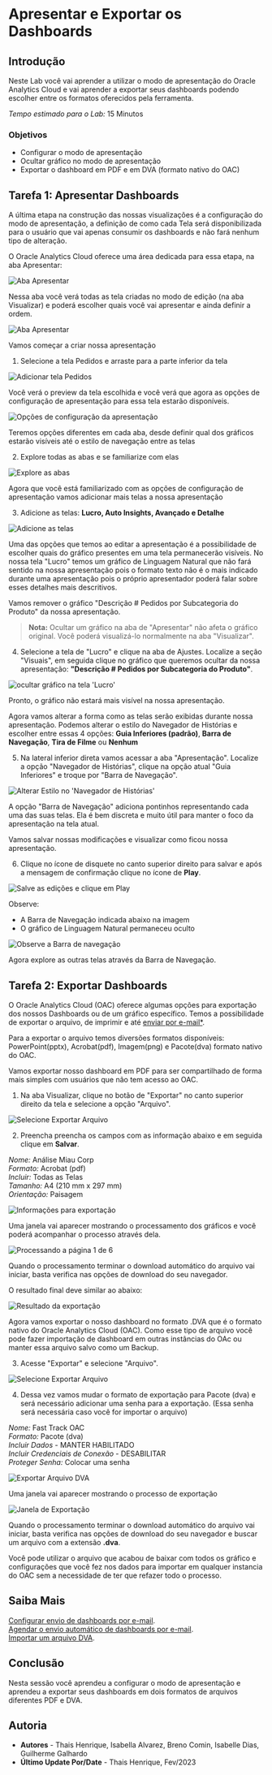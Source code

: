 # Apresentar e Exportar os Dashboards

## Introdução

Neste Lab você vai aprender a utilizar o modo de apresentação do Oracle Analytics Cloud e vai aprender a exportar seus dashboards podendo escolher entre os formatos oferecidos pela ferramenta.

*Tempo estimado para o Lab:* 15 Minutos

### Objetivos
* Configurar o modo de apresentação
* Ocultar gráfico no modo de apresentação
* Exportar o dashboard em PDF e em DVA (formato nativo do OAC)


## Tarefa 1: Apresentar Dashboards

A última etapa na construção das nossas visualizações é a configuração do modo de apresentação, a definição de como cada Tela será disponibilizada para o usuário que vai apenas consumir os dashboards e não fará nenhum tipo de alteração.

O Oracle Analytics Cloud oferece uma área dedicada para essa etapa, na aba Apresentar:

![Aba Apresentar](./images/present-1.png)

Nessa aba você verá todas as tela criadas no modo de edição (na aba Visualizar) e poderá escolher quais você vai apresentar e ainda definir a ordem.

![Aba Apresentar](./images/present-2.png)

Vamos começar a criar nossa apresentação

1. Selecione a tela Pedidos e arraste para a parte inferior da tela

![Adicionar tela Pedidos](./images/present-3.png)

Você verá o preview da tela escolhida e você verá que agora as opções de configuração de apresentação para essa tela estarão disponíveis.

![Opções de configuração da apresentação](./images/present-4.png)

Teremos opções diferentes em cada aba, desde definir qual dos gráficos estarão visíveis até o estilo de navegação entre as telas

2. Explore todas as abas e se familiarize com elas

![Explore as abas](./images/present-5.png)

Agora que você está familiarizado com as opções de configuração de apresentação vamos adicionar mais telas a nossa apresentação

3. Adicione as telas: **Lucro, Auto Insights, Avançado e Detalhe**

![Adicione as telas](./images/present-6.png)

Uma das opções que temos ao editar a apresentação é a possibilidade de escolher quais do gráfico presentes em uma tela permanecerão visíveis. No nossa tela "Lucro" temos um gráfico de Linguagem Natural que não fará sentido na nossa apresentação pois o formato texto não é o mais indicado durante uma apresentação pois o próprio apresentador poderá falar sobre esses detalhes mais descritivos.

Vamos remover o gráfico "Descrição # Pedidos por Subcategoria do Produto"  da nossa apresentação.

> **Nota:** Ocultar um gráfico na aba de "Apresentar" não afeta o gráfico original. Você poderá visualizá-lo normalmente na aba "Visualizar".

4. Selecione a tela de "Lucro" e clique na aba de Ajustes. Localize a seção "Visuais", em seguida clique no gráfico que queremos ocultar da nossa apresentação: **"Descrição # Pedidos por Subcategoria do Produto"**.

![ocultar gráfico na tela 'Lucro'](./images/present-7.png)

Pronto, o gráfico não estará mais visível na nossa apresentação.

Agora vamos alterar a forma como as telas serão exibidas durante nossa apresentação. Podemos alterar o estilo do Navegador de Histórias e escolher entre essas 4 opções: **Guia Inferiores (padrão)**, **Barra de Navegação**, **Tira de Filme** ou **Nenhum**

5. Na lateral inferior direta vamos acessar a aba "Apresentação". Localize a opção "Navegador de Histórias", clique na opção atual "Guia Inferiores" e troque por "Barra de Navegação".

![Alterar Estilo no 'Navegador de Histórias'](./images/present-8.png)

A opção "Barra de Navegação" adiciona pontinhos representando cada uma das suas telas. Ela é bem discreta e muito útil para manter o foco da apresentação na tela atual.

Vamos salvar nossas modificações e visualizar como ficou nossa apresentação.

6. Clique no ícone de disquete no canto superior direito para salvar e após a mensagem de confirmação clique no ícone de **Play**.

![Salve as edições e clique em Play](./images/present-9.png)

Observe:
* A Barra de Navegação indicada abaixo na imagem
* O gráfico de Linguagem Natural permaneceu oculto

![Observe a Barra de navegação](./images/present-10.png)

Agora explore as outras telas através da Barra de Navegação.

## Tarefa 2: Exportar Dashboards

O Oracle Analytics Cloud (OAC) oferece algumas opções para exportação dos nossos Dashboards ou de um gráfico específico. Temos a possibilidade de exportar o arquivo, de imprimir e até [enviar por e-mail*](https://docs.oracle.com/en/cloud/paas/analytics-cloud/acabi/send-email-reports-and-track-deliveries.html#GUID-C5815E71-9348-4C13-BAB6-B5B0C887B3D6).

Para a exportar o arquivo temos diversões formatos disponíveis: PowerPoint(pptx), Acrobat(pdf), Imagem(png) e Pacote(dva) formato nativo do OAC.

Vamos exportar nosso dashboard em PDF para ser compartilhado de forma mais simples com usuários que não tem acesso ao OAC.

1. Na aba Visualizar, clique no botão de "Exportar" no canto superior direito da tela e selecione a opção "Arquivo".

![Selecione Exportar Arquivo](./images/present-11.png)

2. Preencha preencha os campos com as informação abaixo e em seguida clique em **Salvar**.

*Nome:* Análise Miau Corp  
*Formato:* Acrobat (pdf)  
*Incluir:* Todas as Telas  
*Tamanho:* A4 (210 mm x 297 mm)  
*Orientação:* Paisagem	

![Informações para exportação](./images/present-12.png)

Uma janela vai aparecer mostrando o processamento dos gráficos e você poderá acompanhar o processo através dela.

![Processando a página 1 de 6](./images/present-13.png)

Quando o processamento terminar o download automático do arquivo vai iniciar, basta verifica nas opções de download do seu navegador.

O resultado final deve similar ao abaixo:

![Resultado da exportação](./images/present-14.gif)

Agora vamos exportar o nosso dashboard no formato .DVA que é o formato nativo do Oracle Analytics Cloud (OAC). Como esse tipo de arquivo você pode fazer importação de dashboard em outras instâncias do OAc ou manter essa arquivo salvo como um Backup.

3. Acesse "Exportar" e selecione "Arquivo".

![Selecione Exportar Arquivo](./images/present-11.png)

4. Dessa vez vamos mudar o formato de exportação para Pacote (dva) e será necessário adicionar uma senha para a exportação. (Essa senha  será necessária caso você for importar o arquivo)

*Nome:* Fast Track OAC  
*Formato:* Pacote (dva)  
*Incluir Dados* - MANTER HABILITADO  
*Incluir Credenciais de Conexão* - DESABILITAR  
*Proteger Senha:* Colocar uma senha	

![Exportar Arquivo DVA](./images/present-15.png)

Uma janela vai aparecer mostrando o processo de exportação

![Janela de Exportação](./images/present-16.png)

Quando o processamento terminar o download automático do arquivo vai iniciar, basta verifica nas opções de download do seu navegador e buscar um arquivo com a extensão **.dva**.

Você pode utilizar o arquivo que acabou de baixar com todos os gráfico e configurações que você fez nos dados para importar em qualquer instancia do OAC sem a necessidade de ter que refazer todo o processo.


## Saiba Mais

[Configurar envio de dashboards por e-mail](https://docs.oracle.com/en/cloud/paas/analytics-cloud/acabi/set-email-server-deliver-reports.html).  
[Agendar o envio automático de dashboards por e-mail](https://docs.oracle.com/en/cloud/paas/analytics-cloud/acabi/send-email-reports-and-track-deliveries.html#GUID-49732584-010B-444F-84C6-37FABF533642).  
[Importar um arquivo DVA](https://docs.oracle.com/en/middleware/bi/analytics-desktop/bidvd/import-workbook-file.html).  

## Conclusão

Nesta sessão você aprendeu a configurar o modo de apresentação  e aprendeu a exportar seus dashboards em dois formatos de arquivos diferentes PDF e DVA.

## Autoria

- **Autores** - Thais Henrique, Isabella Alvarez, Breno Comin, Isabelle Dias, Guilherme Galhardo
- **Último Update Por/Date** - Thais Henrique, Fev/2023